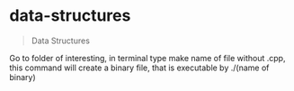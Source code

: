 # data-structures

>Data Structures

Go to folder of interesting, in terminal type make name of file without .cpp, this command
will create a binary file, that is executable by ./(name of binary)

